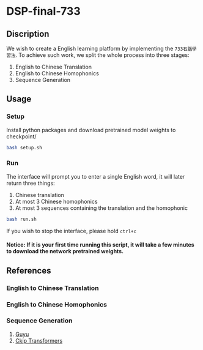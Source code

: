 # DSP-final-733

## Discription
We wish to create a English learning platform by implementing the `733右腦學習法`. To achieve such work, we split the whole process into three stages:
1. English to Chinese Translation
2. English to Chinese Homophonics
3. Sequence Generation

## Usage

### Setup
Install python packages and download pretrained model weights to checkpoint/
```bash
bash setup.sh
```

### Run
The interface will prompt you to enter a single English word, it will later return three things:
1. Chinese translation
2. At most 3 Chinese homophonics
3. At most 3 sequences containing the translation and the homophonic
```bash
bash run.sh
```
If you wish to stop the interface, please hold `ctrl+c`
#### Notice: If it is your first time running this script, it will take a few minutes to download the network pretrained weights.

## References

### English to Chinese Translation

### English to Chinese Homophonics

### Sequence Generation
1. [Guyu](https://github.com/lipiji/Guyu)
2. [Ckip Transformers](https://github.com/ckiplab/ckip-transformers)